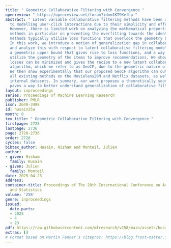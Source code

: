 ```yaml
---
title: " Geometric Collaborative Filtering with Convergence "
openreview: " https://openreview.net/forum?id=m1KT9KefLp "
abstract: " Latent variable collaborative filtering methods have been a standard approach
  to modelling user-click interactions due to their simplicity and effectiveness.
  However, there is limited work on analyzing the mathematical properties of these
  methods in particular on preventing the overfitting towards the identity, and such
  methods typically utilize loss functions that overlook the geometry between items.
  In this work, we introduce a notion of generalization gap in collaborative filtering
  and analyze this with respect to latent collaborative filtering models. We present
  a geometric upper bound that gives rise to loss functions, and a way to meaningfully
  utilize the geometry of the items to improve recommendations. We show how these
  losses can be minimized and gives the recipe to a new latent collaborative filtering
  algorithm, which we refer to as GeoCF, due to the geometric nature of our results.
  We then show experimentally that our proposed GeoCF algorithm can outperform other
  all existing methods on the Movielens20M and Netflix datasets, as well as two large-scale
  internal datasets. In summary, our work proposes a theoretically sound method which
  paves a way to better understand generalization of collaborative filtering at large. "
layout: inproceedings
series: Proceedings of Machine Learning Research
publisher: PMLR
issn: 2640-3498
id: husain25a
month: 0
tex_title: " Geometric Collaborative Filtering with Convergence "
firstpage: 2728
lastpage: 2736
page: 2728-2736
order: 2728
cycles: false
bibtex_author: Husain, Hisham and Monteil, Julien
author:
- given: Hisham
  family: Husain
- given: Julien
  family: Monteil
date: 2025-04-23
address:
container-title: Proceedings of The 28th International Conference on Artificial Intelligence
  and Statistics
volume: '258'
genre: inproceedings
issued:
  date-parts:
  - 2025
  - 4
  - 23
pdf: https://raw.githubusercontent.com/mlresearch/v258/main/assets/husain25a/husain25a.pdf
extras: []
# Format based on Martin Fenner's citeproc: https://blog.front-matter.io/posts/citeproc-yaml-for-bibliographies/
---
```

